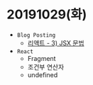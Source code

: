﻿# 20191029(화)

- `Blog Posting`
  - [리액트 - 3) JSX 문법]()
- `React`
  - Fragment
  - 조건부 연산자
  - undefined











